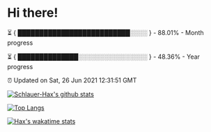 # Hi there!

⏳ { ██████████████████████████░░░░ } - 88.01% - Month progress

⏳ { ██████████████░░░░░░░░░░░░░░░░ } - 48.36% - Year progress

⏰ Updated on Sat, 26 Jun 2021 12:31:51 GMT


[![Schlauer-Hax's github stats](https://github-readme-stats.vercel.app/api?username=Schlauer-Hax&show_icons=true&theme=dark&count_private=true)](https://github.com/Schlauer-Hax)


[![Top Langs](https://github-readme-stats.vercel.app/api/top-langs/?username=Schlauer-Hax&layout=compact&theme=dark)](https://github.com/Schlauer-Hax?tab=repositories)


[![Hax's wakatime stats](https://github-readme-stats.vercel.app/api/wakatime?username=Hax&theme=dark)](https://wakatime.com/@Hax)

